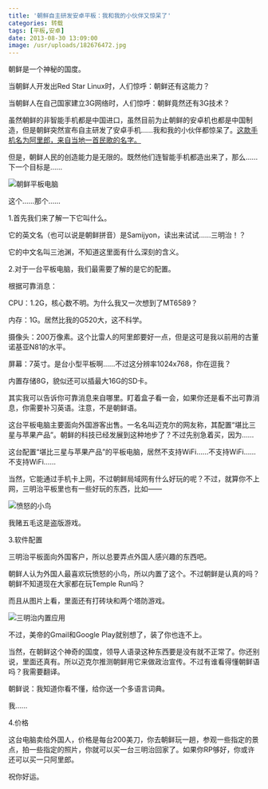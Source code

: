 ```yaml
---
title: '朝鲜自主研发安卓平板：我和我的小伙伴又惊呆了'
categories: 转载
tags: [平板,安卓]
date: 2013-08-30 13:09:00
image: /usr/uploads/182676472.jpg
---
```

朝鲜是一个神秘的国度。

当朝鲜人开发出Red Star Linux时，人们惊呼：朝鲜还有这能力？

当朝鲜人在自己国家建立3G网络时，人们惊呼：朝鲜竟然还有3G技术？

虽然朝鲜的非智能手机都是中国进口，虽然目前为止朝鲜的安卓机也都是中国制造，但是朝鲜突然宣布自主研发了安卓手机……我和我的小伙伴都惊呆了。[这款手机名为阿里郎，来自当地一首民歌的名字。](/article/chat/north-korean-arirang-android-phone-shock-everyone.lantian)

但是，朝鲜人民的创造能力是无限的。既然他们连智能手机都造出来了，那么……下一个目标是……

![朝鲜平板电脑](/usr/uploads/182676472.jpg)

这个……那个……

1.首先我们来了解一下它叫什么。

它的英文名（也可以说是朝鲜拼音）是Samijyon，读出来试试……三明治！？

它的中文名叫三池渊，不知道这里面有什么深刻的含义。

2.对于一台平板电脑，我们最需要了解的是它的配置。

根据可靠消息：

CPU：1.2G，核心数不明。为什么我又一次想到了MT6589？

内存：1G。居然比我的G520大，这不科学。

摄像头：200万像素。这个比雷人的阿里郎要好一点，但是这可是我以前用的古董诺基亚N81的水平。

屏幕：7英寸。是台小型平板啊……不过这分辨率1024x768，你在逗我？

内置存储8G，貌似还可以插最大16G的SD卡。

其实我可以告诉你可靠消息来自哪里。盯着盒子看一会，如果你还是看不出可靠消息，你需要补习英语。注意，不是朝鲜语。

这台平板电脑主要面向外国游客出售。一名名叫迈克尔的网友称，其配置“堪比三星与苹果产品”。朝鲜的科技已经发展到这种地步了？不过先别急着买，因为……

这台配置“堪比三星与苹果产品”的平板电脑，居然不支持WiFi……不支持WiFi……不支持WiFi……

当然，它能通过手机卡上网，不过朝鲜局域网有什么好玩的呢？不过，就算你不上网，三明治平板里也有一些好玩的东西，比如——

![愤怒的小鸟](/usr/uploads/2935984201.jpg)

我赌五毛这是盗版游戏。

3.软件配置

三明治平板面向外国客户，所以总要弄点外国人感兴趣的东西吧。

朝鲜人认为外国人最喜欢玩愤怒的小鸟，所以内置了这个。不过朝鲜是认真的吗？朝鲜不知道现在大家都在玩Temple Run吗？

而且从图片上看，里面还有打砖块和两个塔防游戏。

![三明治内置应用](/usr/uploads/3807044014.jpg)

不过，美帝的Gmail和Google Play就别想了，装了你也连不上。

当然，在朝鲜这个神奇的国度，领导人语录这种东西要是没有就不正常了。你还别说，里面还真有。所以迈克尔推测朝鲜用它来做政治宣传。不过有谁看得懂朝鲜语吗？我需要翻译。

朝鲜说：我知道你看不懂，给你送一个多语言词典。

我……

4.价格

这台电脑卖给外国人，价格是每台200美刀，你去朝鲜玩一趟，参观一些指定的景点，拍一些指定的照片，你就可以买一台三明治回家了。如果你RP够好，你或许还可以买一只阿里郎。

祝你好运。